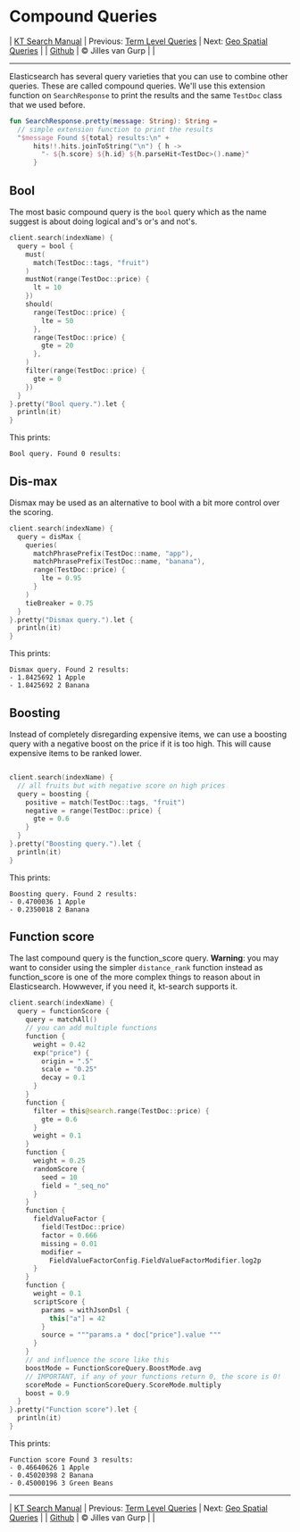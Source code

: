 # Compound Queries 

| [KT Search Manual](README.md) | Previous: [Term Level Queries](TermLevelQueries.md) | Next: [Geo Spatial Queries](GeoQueries.md) |
| [Github](https://github.com/jillesvangurp/kt-search) | &copy; Jilles van Gurp |  |

---                

Elasticsearch has several query varieties that you can use to combine other queries. These are called compound queries.
We'll use this extension function on `SearchResponse` to print the results and the same `TestDoc` class that 
we used before.

```kotlin
fun SearchResponse.pretty(message: String): String =
  // simple extension function to print the results
  "$message Found ${total} results:\n" +
      hits!!.hits.joinToString("\n") { h ->
        "- ${h.score} ${h.id} ${h.parseHit<TestDoc>().name}"
      }
```

## Bool

The most basic compound query is the `bool` query which as the name suggest is about doing 
logical and's or's and not's.

```kotlin
client.search(indexName) {
  query = bool {
    must(
      match(TestDoc::tags, "fruit")
    )
    mustNot(range(TestDoc::price) {
      lt = 10
    })
    should(
      range(TestDoc::price) {
        lte = 50
      },
      range(TestDoc::price) {
        gte = 20
      },
    )
    filter(range(TestDoc::price) {
      gte = 0
    })
  }
}.pretty("Bool query.").let {
  println(it)
}
```

This prints:

```text
Bool query. Found 0 results:

```

## Dis-max

Dismax may be used as an alternative to bool with a bit more control over the scoring.

```kotlin
client.search(indexName) {
  query = disMax {
    queries(
      matchPhrasePrefix(TestDoc::name, "app"),
      matchPhrasePrefix(TestDoc::name, "banana"),
      range(TestDoc::price) {
        lte = 0.95
      }
    )
    tieBreaker = 0.75
  }
}.pretty("Dismax query.").let {
  println(it)
}
```

This prints:

```text
Dismax query. Found 2 results:
- 1.8425692 1 Apple
- 1.8425692 2 Banana
```

## Boosting

Instead of completely disregarding expensive items, we can use a boosting 
query with a negative boost on the price if it is too high. This 
will cause expensive items to be ranked lower.

```kotlin

client.search(indexName) {
  // all fruits but with negative score on high prices
  query = boosting {
    positive = match(TestDoc::tags, "fruit")
    negative = range(TestDoc::price) {
      gte = 0.6
    }
  }
}.pretty("Boosting query.").let {
  println(it)
}
```

This prints:

```text
Boosting query. Found 2 results:
- 0.4700036 1 Apple
- 0.2350018 2 Banana
```

## Function score

The last compound query is the function_score query. **Warning**: you may want to consider using the 
simpler `distance_rank` function instead as function_score is one of the more complex things to
reason about in Elasticsearch. Howwever, if you need it, kt-search supports it.

```kotlin
client.search(indexName) {
  query = functionScore {
    query = matchAll()
    // you can add multiple functions
    function {
      weight = 0.42
      exp("price") {
        origin = ".5"
        scale = "0.25"
        decay = 0.1
      }
    }
    function {
      filter = this@search.range(TestDoc::price) {
        gte = 0.6
      }
      weight = 0.1
    }
    function {
      weight = 0.25
      randomScore {
        seed = 10
        field = "_seq_no"
      }
    }
    function {
      fieldValueFactor {
        field(TestDoc::price)
        factor = 0.666
        missing = 0.01
        modifier =
          FieldValueFactorConfig.FieldValueFactorModifier.log2p
      }
    }
    function {
      weight = 0.1
      scriptScore {
        params = withJsonDsl {
          this["a"] = 42
        }
        source = """params.a * doc["price"].value """
      }
    }
    // and influence the score like this
    boostMode = FunctionScoreQuery.BoostMode.avg
    // IMPORTANT, if any of your functions return 0, the score is 0!
    scoreMode = FunctionScoreQuery.ScoreMode.multiply
    boost = 0.9
  }
}.pretty("Function score").let {
  println(it)
}
```

This prints:

```text
Function score Found 3 results:
- 0.46640626 1 Apple
- 0.45020398 2 Banana
- 0.45000196 3 Green Beans
```



---

| [KT Search Manual](README.md) | Previous: [Term Level Queries](TermLevelQueries.md) | Next: [Geo Spatial Queries](GeoQueries.md) |
| [Github](https://github.com/jillesvangurp/kt-search) | &copy; Jilles van Gurp |  |